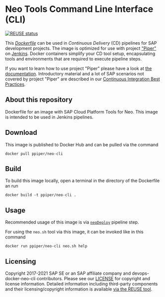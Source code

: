 # Neo Tools Command Line Interface (CLI)

[![REUSE status](https://api.reuse.software/badge/github.com/SAP/devops-docker-neo-cli)](https://api.reuse.software/info/github.com/SAP/devops-docker-neo-cli)

This [_Dockerfile_](https://docs.docker.com/engine/reference/builder/) can be used in _Continuous Delivery_ (CD) pipelines for SAP development projects.
The image is optimized for use with project ["Piper"](https://github.com/SAP/jenkins-library) on [Jenkins](https://jenkins.io/).
Docker containers simplify your CD tool setup, encapsulating tools and environments that are required to execute pipeline steps.

If you want to learn how to use project "Piper" please have a look at [the documentation](https://github.com/SAP/jenkins-library/blob/master/README.md).
Introductory material and a lot of SAP scenarios not covered by project "Piper" are described in our [Continuous Integration Best Practices](https://developers.sap.com/tutorials/ci-best-practices-intro.html).


## About this repository

Dockerfile for an image with SAP Cloud Platform Tools for Neo.
This image is intended to be used in Jenkins pipelines.

## Download

This image is published to Docker Hub and can be pulled via the command

```
docker pull ppiper/neo-cli
```

## Build

To build this image locally, open a terminal in the directory of the Dockerfile an run

```
docker build -t ppiper/neo-cli .
```

## Usage

Recommended usage of this image is via [`neoDeploy`](https://sap.github.io/jenkins-library/steps/neoDeploy/) pipeline step.

For using the `neo.sh` tool via this image, it can be invoked like in this command

```
docker run ppiper/neo-cli neo.sh help
```

## Licensing

Copyright 2017-2021 SAP SE or an SAP affiliate company and devops-docker-neo-cli contributors. Please see our [LICENSE](LICENSE) for copyright and license information. Detailed information including third-party components and their licensing/copyright information is available [via the REUSE tool](https://api.reuse.software/info/github.com/SAP/devops-docker-neo-cli).
